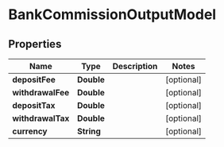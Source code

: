 # BankCommissionOutputModel

## Properties
Name | Type | Description | Notes
------------ | ------------- | ------------- | -------------
**depositFee** | **Double** |  |  [optional]
**withdrawalFee** | **Double** |  |  [optional]
**depositTax** | **Double** |  |  [optional]
**withdrawalTax** | **Double** |  |  [optional]
**currency** | **String** |  |  [optional]
